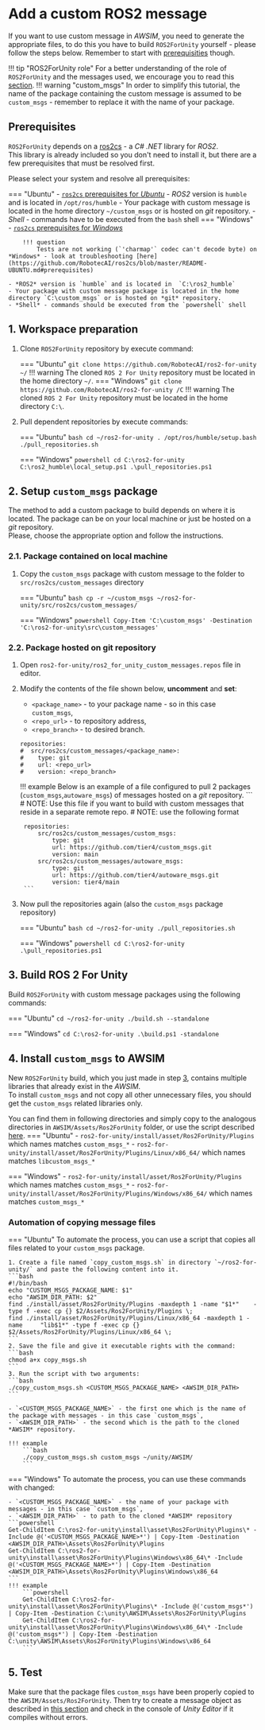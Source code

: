 # Add a custom ROS2 message
If you want to use custom message in *AWSIM*, you need to generate the appropriate files, to do this you have to build `ROS2ForUnity` yourself - please follow the steps below. Remember to start with [prerequisities](#prerequisites) though.

!!! tip "ROS2ForUnity role"
    For a better understanding of the role of `ROS2ForUnity` and the messages used, we encourage you to read this [section](../ROS2ForUnity/).
!!! warning "custom_msgs"
    In order to simplify this tutorial, the name of the package containing the custom message is assumed to be `custom_msgs` - remember to replace it with the name of your package.
## Prerequisites

`ROS2ForUnity` depends on a [ros2cs](https://github.com/RobotecAI/ros2cs) - a *C# .NET* library for *ROS2*.<br>
This library is already included so you don't need to install it, but there are a few prerequisites that must be resolved first.

Please select your system and resolve all prerequisites:

=== "Ubuntu"
    - [`ros2cs` prerequisites for *Ubuntu*](https://github.com/RobotecAI/ros2cs/blob/master/README-UBUNTU.md#prerequisites)
    - *ROS2* version is `humble` and is located in `/opt/ros/humble`
    - Your package with custom message is located in the home directory `~/custom_msgs` or is hosted on *git* repository.
    - *Shell* - commands have to be executed from the `bash` shell
=== "Windows"
    - [`ros2cs` prerequisites for *Windows*](https://github.com/RobotecAI/ros2cs/blob/1.2.0/README-WINDOWS.md#prerequisites)

        !!! question
            Tests are not working (`'charmap'` codec can't decode byte) on *Windows* - look at troubleshooting [here](https://github.com/RobotecAI/ros2cs/blob/master/README-UBUNTU.md#prerequisites)

    - *ROS2* version is `humble` and is located in  `C:\ros2_humble`
    - Your package with custom message package is located in the home directory `C:\custom_msgs` or is hosted on *git* repository.
    - *Shell* - commands should be executed from the `powershell` shell

## 1. Workspace preparation

1. Clone `ROS2ForUnity` repository by execute command:

    === "Ubuntu"
        ```
        git clone https://github.com/RobotecAI/ros2-for-unity ~/
        ```
        !!! warning
            The cloned `ROS 2 For Unity` repository must be located in the home directory `~/`.
    === "Windows"
        ```
        git clone https://github.com/RobotecAI/ros2-for-unity /C
        ```
        !!! warning
            The cloned `ROS 2 For Unity` repository must be located in the home directory `C:\`.

2. Pull dependent repositories by execute commands:

    === "Ubuntu"
        ```bash
        cd ~/ros2-for-unity
        . /opt/ros/humble/setup.bash
        ./pull_repositories.sh
        ```


    === "Windows"
        ```powershell
        cd C:\ros2-for-unity
        C:\ros2_humble\local_setup.ps1
        .\pull_repositories.ps1
        ```


## 2. Setup `custom_msgs` package
The method to add a custom package to build depends on where it is located. The package can be on your local machine or just be hosted on a *git* repository.<br>
Please, choose the appropriate option and follow the instructions.

  <!-- 1. Package hosted on *git* repository - listing them in `ros2_for_unity_custom_messages.repos` file,
  2. Package contained on local machine - manually inserting them in `src/ros2cs` directory. -->

### 2.1. Package contained on local machine

1. Copy the `custom_msgs` package with custom message to the folder to `src/ros2cs/custom_messages` directory

    === "Ubuntu"
        ```bash
        cp -r ~/custom_msgs ~/ros2-for-unity/src/ros2cs/custom_messages/
        ```

    === "Windows"
        ```powershell
        Copy-Item 'C:\custom_msgs' -Destination 'C:\ros2-for-unity\src\custom_messages'
        ```

### 2.2. Package hosted on git repository

1. Open `ros2-for-unity/ros2_for_unity_custom_messages.repos` file in editor.
2. Modify the contents of the file shown below, **uncomment** and **set**:

    - `<package_name>` - to your package name - so in this case `custom_msgs`,
    - `<repo_url>` - to repository address,  
    - `<repo_branch>` - to desired branch.
    ```
    repositories:
    #  src/ros2cs/custom_messages/<package_name>:
    #    type: git
    #    url: <repo_url>
    #    version: <repo_branch>
    ```


    !!! example
        Below is an example of a file configured to pull 2 packages (`custom_msgs`,`autoware_msgs`) of messages hosted on a *git* repository.
        ```
        # NOTE: Use this file if you want to build with custom messages that reside in a separate remote repo.
        # NOTE: use the following format

        repositories:
            src/ros2cs/custom_messages/custom_msgs:
                type: git
                url: https://github.com/tier4/custom_msgs.git
                version: main
            src/ros2cs/custom_messages/autoware_msgs:
                type: git
                url: https://github.com/tier4/autoware_msgs.git
                version: tier4/main
        ```

3. Now pull the repositories again (also the `custom_msgs` package repository)

    === "Ubuntu"
        ```bash
        cd ~/ros2-for-unity
        ./pull_repositories.sh
        ```

    === "Windows"
        ```powershell
        cd C:\ros2-for-unity
        .\pull_repositories.ps1
        ```



## 3. Build ROS 2 For Unity


Build `ROS2ForUnity` with custom message packages using the following commands:

=== "Ubuntu"
    ```
    cd ~/ros2-for-unity
    ./build.sh --standalone
    ```

=== "Windows"
    ```
    cd C:\ros2-for-unity
    .\build.ps1 -standalone
    ```

## 4. Install `custom_msgs` to AWSIM

New `ROS2ForUnity` build, which you just made in step [3](#3-build-ros-2-for-unity), contains multiple libraries that already exist in the *AWSIM*.<br>
To install `custom_msgs` and not copy all other unnecessary files, you should get the `custom_msgs` related libraries only.

You can find them in following directories and simply copy to the analogous directories in `AWSIM/Assets/Ros2ForUnity` folder, or use the script described [here](#automation-of-copying-message-files).
=== "Ubuntu"
    - `ros2-for-unity/install/asset/Ros2ForUnity/Plugins` which names matches `custom_msgs_*`
    - `ros2-for-unity/install/asset/Ros2ForUnity/Plugins/Linux/x86_64/` which names matches `libcustom_msgs_*`


=== "Windows"
      - `ros2-for-unity/install/asset/Ros2ForUnity/Plugins` which names matches `custom_msgs_*`
      - `ros2-for-unity/install/asset/Ros2ForUnity/Plugins/Windows/x86_64/` which names matches `custom_msgs_*`


### Automation of copying message files
=== "Ubuntu"
    To automate the process, you can use a script that copies all files related to your `custom_msgs` package.

    1. Create a file named `copy_custom_msgs.sh` in directory `~/ros2-for-unity/` and paste the following content into it.
    ```bash
    #!/bin/bash
    echo "CUSTOM_MSGS_PACKAGE_NAME: $1"
    echo "AWSIM_DIR_PATH: $2"
    find ./install/asset/Ros2ForUnity/Plugins -maxdepth 1 -name "$1*"    -type f -exec cp {} $2/Assets/Ros2ForUnity/Plugins \;
    find ./install/asset/Ros2ForUnity/Plugins/Linux/x86_64 -maxdepth 1 -name     "lib$1*" -type f -exec cp {} $2/Assets/Ros2ForUnity/Plugins/Linux/x86_64 \;
    ```
    2. Save the file and give it executable rights with the command:
    ```bash
    chmod a+x copy_msgs.sh
    ```
    3. Run the script with two arguments:
    ```bash
    ./copy_custom_msgs.sh <CUSTOM_MSGS_PACKAGE_NAME> <AWSIM_DIR_PATH>
    ```

    - `<CUSTOM_MSGS_PACKAGE_NAME>` - the first one which is the name of the package with messages - in this case `custom_msgs`,
    - `<AWSIM_DIR_PATH>` - the second which is the path to the cloned *AWSIM* repository.

    !!! example
        ```bash
        ./copy_custom_msgs.sh custom_msgs ~/unity/AWSIM/
        ```

=== "Windows"
    To automate the process, you can use these commands with changed:

    - `<CUSTOM_MSGS_PACKAGE_NAME>` - the name of your package with messages - in this case `custom_msgs`,
    - `<AWSIM_DIR_PATH>` - to path to the cloned *AWSIM* repository
    ```powershell
    Get-ChildItem C:\ros2-for-unity\install\asset\Ros2ForUnity\Plugins\* -Include @('<CUSTOM_MSGS_PACKAGE_NAME>*') | Copy-Item -Destination <AWSIM_DIR_PATH>\Assets\Ros2ForUnity\Plugins
    Get-ChildItem C:\ros2-for-unity\install\asset\Ros2ForUnity\Plugins\Windows\x86_64\* -Include @('<CUSTOM_MSGS_PACKAGE_NAME>*') | Copy-Item -Destination <AWSIM_DIR_PATH>\Assets\Ros2ForUnity\Plugins\Windows\x86_64
    ```
    !!! example
        ```powershell
        Get-ChildItem C:\ros2-for-unity\install\asset\Ros2ForUnity\Plugins\* -Include @('custom_msgs*') | Copy-Item -Destination C:\unity\AWSIM\Assets\Ros2ForUnity\Plugins
        Get-ChildItem C:\ros2-for-unity\install\asset\Ros2ForUnity\Plugins\Windows\x86_64\* -Include @('custom_msgs*') | Copy-Item -Destination C:\unity\AWSIM\Assets\Ros2ForUnity\Plugins\Windows\x86_64
        ```

## 5. Test
Make sure that the package files `custom_msgs` have been properly copied to the `AWSIM/Assets/Ros2ForUnity`.
Then try to create a message object as described in [this section](../ROS2ForUnity/) and check in the console of *Unity Editor* if it compiles without errors.
